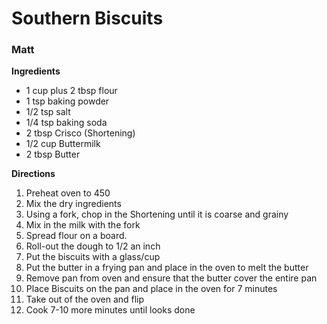 # Southern Biscuits
### Matt

**Ingredients**
*	1 cup plus 2 tbsp flour
*	1 tsp baking powder
*	1/2 tsp salt
*	1/4 tsp baking soda
*	2 tbsp Crisco (Shortening)
*	1/2 cup Buttermilk
*	2 tbsp Butter

**Directions**
1. Preheat oven to 450
1. Mix the dry ingredients
1. Using a fork, chop in the Shortening until it is coarse and grainy
1. Mix in the milk with the fork
1. Spread flour on a board.
1. Roll-out the dough to 1/2 an inch
1. Put the biscuits with a glass/cup
1. Put the butter in a frying pan and place in the oven to melt the butter
1. Remove pan from oven and ensure that the butter cover the entire pan
1. Place Biscuits on the pan and place in the oven for 7 minutes
1. Take out of the oven and flip
1. Cook 7-10 more minutes until looks done
